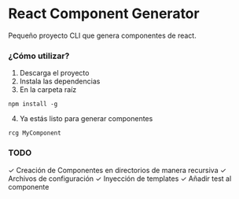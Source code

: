# React Component Generator

Pequeño proyecto CLI que genera componentes de react.

### ¿Cómo utilizar?

1. Descarga el proyecto
2. Instala las dependencias
3. En la carpeta raíz 
```
npm install -g
```
4. Ya estás listo para generar componentes
```
rcg MyComponent
```

### TODO

✓ Creación de Componentes en directorios de manera recursiva
✓ Archivos de configuración
✓ Inyección de templates
✓ Añadir test al componente